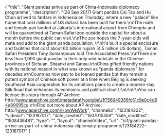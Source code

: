 {
    "title": "Giant pandas arrive as part of China-Indonesia diplomacy programme",
    "description": "(28 Sep 2017) Giant pandas Cai Tao and Hu Chun arrived to fanfare in Indonesia on Thursday, where a new \"palace\" like home that cost millions of US dollars has been built for them.\r\nThe male and female pair landed at Jakarta's international airport from Chengdu and will be quarantined at Taman Safari zoo outside the capital for about a month before the public can visit.\r\nThe zoo hopes the 7-year-olds will mate and add to the giant panda population. \r\nIt's built a special enclosure and facilities that cost about 60 billion rupiah (4.5 million US dollars), Taman Safari President Tony Sumampouw told The Associated Press.\r\nThere are less than 1,900 giant pandas in their only wild habitats in the Chinese provinces of Sichuan, Shaanxi and Gansu.\r\nChina gifted friendly nations with its national mascot in what was known as \"panda diplomacy\" for decades.\r\nCountries now pay to be loaned pandas but they remain a potent symbol of Chinese soft power at a time when Beijing is seeking Southeast Asia cooperation for its ambitions plans to create a modern-day Silk Road that enhances its economic and political clout.\r\n\r\n\r\nYou can license this story through AP Archive: http:\/\/www.aparchive.com\/metadata\/youtube\/1f156649365fc51c9e0c4d94e60095ce \r\nFind out more about AP Archive: http:\/\/www.aparchive.com\/HowWeWork",
    "channelid": "123184222",
    "videoid": "123187017",
    "date_created": "1507015359",
    "date_modified": "1508436481",
    "type": "",
    "layout": "channelVideo",
    "url": "\/c1\/giant-pandas-arrive-as-part-of-china-indonesia-diplomacy-programme\/123184222-123187017"
}